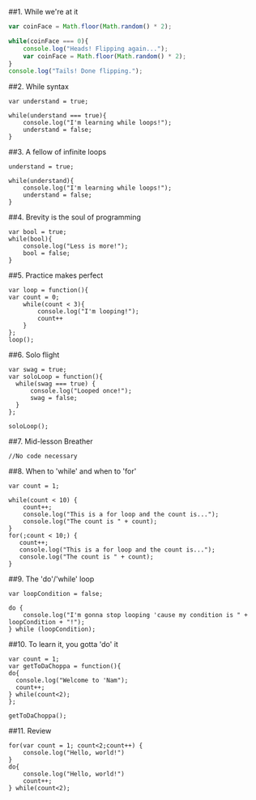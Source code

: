 ##1. While we're at it
```script.js
var coinFace = Math.floor(Math.random() * 2);

while(coinFace === 0){
	console.log("Heads! Flipping again...");
	var coinFace = Math.floor(Math.random() * 2);
}
console.log("Tails! Done flipping.");
```
##2. While syntax
```
var understand = true;

while(understand === true){
	console.log("I'm learning while loops!");
	understand = false;
}
```
##3. A fellow of infinite loops
```
understand = true;

while(understand){
	console.log("I'm learning while loops!");
	understand = false;
}
```
##4. Brevity is the soul of programming
```
var bool = true;
while(bool){
    console.log("Less is more!");
    bool = false;
}
```
##5. Practice makes perfect
```
var loop = function(){
var count = 0;
	while(count < 3){
		console.log("I'm looping!");
		count++
	}
};
loop();
```
##6. Solo flight
```
var swag = true;
var soloLoop = function(){
  while(swag === true) {
      console.log("Looped once!");
      swag = false;
  }
};

soloLoop();
```
##7. Mid-lesson Breather
```
//No code necessary
```
##8. When to 'while' and when to 'for'
```
var count = 1;

while(count < 10) {
    count++;
    console.log("This is a for loop and the count is...");
    console.log("The count is " + count);
}
for(;count < 10;) {
   count++;
   console.log("This is a for loop and the count is...");
   console.log("The count is " + count);
}
```
##9. The 'do'/'while' loop
```
var loopCondition = false;

do {
	console.log("I'm gonna stop looping 'cause my condition is " + loopCondition + "!");	
} while (loopCondition);
```
##10. To learn it, you gotta 'do' it
```
var count = 1;
var getToDaChoppa = function(){
do{
  console.log("Welcome to 'Nam");
  count++;
} while(count<2);
};

getToDaChoppa();
```
##11. Review
```
for(var count = 1; count<2;count++) {
    console.log("Hello, world!")
}
do{
    console.log("Hello, world!")
    count++;
} while(count<2);
```